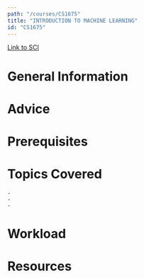 ```yaml
---
path: "/courses/CS1675"
title: "INTRODUCTION TO MACHINE LEARNING"
id: "CS1675"
---
```

[Link to SCI]("http://courses.sci.pitt.edu/courses/courses/view/CS-1675")

# General Information

# Advice


# Prerequisites
<!-- PREREQ_REPLACEMENT (Do not remove) -->

<!-- END PREREQ_REPLACEMENT (Do not remove) -->
# Topics Covered
	- 
	-
	-
# Workload

<!-- TESTIMONIALS
# Testimonials
This gets replaced with Gatsby, its
data comes from Google Sheets for easier
editing!
-->

# Resources
